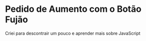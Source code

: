 # Pedido de Aumento com o Botão Fujão
 Criei para descontrair um pouco e aprender mais sobre JavaScript
